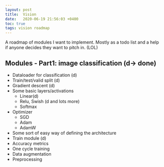 ```yaml
---
layout: post
title:  Vision
date:   2020-06-19 21:56:03 +0400
toc: true
tags: vision roadmap
---
```

A roadmap of modules I want to implement. Mostly as a todo list and a help if anyone decides they want to pitch in. (LOL)

## Modules - Part1: image classification (d-> done)
- Dataloader for classification (d)
- Train/test/valid split (d)
- Gradient descent (d)
- Some basic layers/activations
  - Linear(d)
  - Relu, Swish (d and lots more)
  - Softmax
- Optimizer
  - SGD
  - Adam
  - AdamW
- Some sort of easy way of defining the architecture
- Train module (d)
- Accuracy metrics
- One cycle training
- Data augmentation
- Preprocessing
